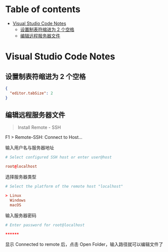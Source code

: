 # Table of contents

- [Visual Studio Code Notes](#visual-studio-code-notes)
  - [设置制表符缩进为 2 个空格](#设置制表符缩进为-2-个空格)
  - [编辑远程服务器文件](#编辑远程服务器文件)

# Visual Studio Code Notes

## 设置制表符缩进为 2 个空格

```json
{
  "editor.tabSize": 2
}
```

## 编辑远程服务器文件

> Install Remote - SSH

F1 > Remote-SSH: Connect to Host...

输入用户名与服务器地址

```conf
# Select configured SSH host or enter user@host

root@localhost
```

选择服务器类型

```conf
# Select the platform of the remote host "localhost"

> Linux
  Windows
  macOS
```

输入服务器密码

```conf
# Enter password for root@localhost

******
```

显示 Connected to remote 后，点击 Open Folder，输入路径就可以编辑文件了
